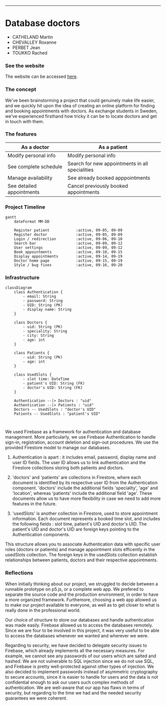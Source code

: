 
---
Database doctors
===

- CATHELAND Martin
- CHEVALLEY Roxanne
- PERBET Jean
- TOUKKO Rached

### See the website

The website can be accessed [here](https://martincatheland.com/database).

### The concept

We've been brainstorming a project that could genuinely make life easier, and we quickly hit upon the idea of creating an online platform for finding and booking appointments with doctors. As exchange students in Sweden, we've experienced firsthand how tricky it can be to locate doctors and get in touch with them.

### The features


| As a doctor | As a patient 
| - | - |
| Modify personal info | Modify personal info |
| See complete schedule | Search for new appointments in all specialities |
| Manage availability | See already booked apppointments|
| See detailed appointments | Cancel previously booked appointments|


### Project Timeline

```mermaid
gantt
    dateFormat MM-DD
    
    Register patient            :active, 09-05, 09-09
    Register doctor             :active, 09-05, 09-09
    Login / redirection         :active, 09-06, 09-10
    Search bar                  :active, 09-09, 09-12
    User settings               :active, 09-09, 09-12
    Book appointments           :active, 09-10, 09-15
    Display appointments        :active, 09-14, 09-19
    Doctor home page            :active, 09-15, 09-19
    Style / bug fixes           :active, 09-16, 09-20
````


### Infrastructure  

```mermaid
classDiagram
    class Authentication {
        - email: String
        - password: String
        - UID: String (PK)
        - display name: String
    }
    
    class Doctors {
        - uid: String (PK)
        - speciality: String
        - city: String
        - age: int
    }
    
    class Patients {
        - uid: String (PK)
        - age: int
    }
    
    class UsedSlots {
        - slot time: DateTime
        - patient's UID: String (FK)
        - doctor's UID: String (FK)
    }
    
    Authentication --|> Doctors : "uid"
    Authentication --|> Patients : "uid"
    Doctors -- UsedSlots : "doctor's UID"
    Patients -- UsedSlots : "patient's UID"
    


```

We used Firebase as a framework for authentication and database management. More particularly, we use Firebase Authentication to handle sign-in, registration, account deletion and sign-out procedures. We use the provided Firestore model to manage our databases.

1. Authentication is apart : it includes email, password, display name and user ID fields. The user ID allows us to link authentication and the Firestore collections storing both patients and doctors.

2. 'doctors' and 'patients' are collections in Firestore, where each document is identified by its respective user ID from the Authentication component. 'doctors' include the additional fields 'speciality', 'age' and 'location', whereas 'patients' include the additional field 'age'. These documents allow us to have more flexibility in case we need to add more features in the future.

3. 'usedSlots' is another collection in Firestore, used to store appointment information. Each document represents a booked time slot, and includes the following fields : slot time, patient's UID and doctor's UID. The patient's UID and doctor's UID are foreign keys pointing to the Authentication components.

This structure allows you to associate Authentication data with specific user roles (doctors or patients) and manage appointment slots efficently in the usedSlots collection. The foreign keys in the usedSlots collection establish relationships between patients, doctors and their respective appointments.

### Reflections

When initially thinking about our project, we struggled to decide between a runnable prototype on p5.js, or a complete web app. We prefered to separate the source code and the production environment, in order to have a more organized framework. Furthemore, choosing a web app allowed us to make our project available to everyone, as well as to get closer to what is really done in the professional world. 

Our choice of structure to store our databases and handle authentication was made easily. Firebase allowed us to access the databases remotely. Since we are four to be involved in this project, it was very useful to be able to access the databases whenever we wanted and wherever we were.

Regarding to security, we have decided to delegate security issues to Firebase, which already implements all the necessary measures. For example, we cannot see any passwords of our users which are salted and hashed. We are not vulnerable to SQL injection since we do not use SQL, and Firebase is pretty well-protected against other types of injection. We also decided to implement passwords instead of asymmetric cryptography to secure accounts, since it is easier to handle for users and the data is not confidential enough to ask our users such complex methods of authentication. We are well-aware that our app has flaws in terms of security, but regarding to the time we had and the needed security guarantees we were coherent.
